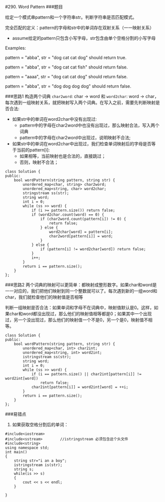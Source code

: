 #290. Word Pattern
###题目

给定一个模式串pattern和一个字符串str。判断字符串是否匹配模式。

完全匹配的定义：pattern的字母和str中的单词存在双射关系（一一映射关系）
 - assume给定的pattern只包含小写字母，str包含由单个空格分割的小写字母
 
Examples:

pattern = "abba", str = "dog cat cat dog" should return true.

pattern = "abba", str = "dog cat cat fish" should return false.

pattern = "aaaa", str = "dog cat cat dog" should return false.

pattern = "abba", str = "dog dog dog dog" should return false.

###思路1
构造两个词典 `char2word`: char -> word 和 `word2char`: word -> char，每次遇到一组映射关系，就把映射写入两个词典。在写入之前，需要先判断映射是否合法:

 - 如果str中的单词在word2char中没有出现过:
   - pattern中的字母在char2word中也没有出现过，那么映射合法，写入两个词典
   - pattern中的字母在char2word中出现过，说明映射不合法;
 - 如果str中的单词在word2char中出现过，我们检查单词映射后的字母是否等于当前的pattern[i]:
   - 如果相等，当前映射也是合法的，直接跳过；
   - 否则，映射不合法；

```
class Solution {
public:
    bool wordPattern(string pattern, string str) {
        unordered_map<char, string> char2word;
        unordered_map<string, char> word2char;
        stringstream ss(str);
        string word;
        int i = 0;
        while (ss >> word) {
            if (i >= pattern.size()) return false;
            if (word2char.count(word) == 0) {
                if (char2word.count(pattern[i]) != 0) {
                    return false;
                } else {
                    word2char[word] = pattern[i];
                    char2word[pattern[i]] = word;
                }
            } else {
                if (pattern[i] != word2char[word]) return false;
            }
            i++;
        }
        return i == pattern.size();
    }
};
```


###思路2
两个词典的映射可以更简单：都映射成整形数字。如果char和word是一一对应的，我们把他们映射到同一个整数就可以了。每次遇到新的一组word和char，我们就检查他们的映射值是否相等

判断一组映射是否合法：如果单词和字母不在词典中，映射值默认是0。这样，如果char和word都没出现过，那么他们的映射值相等都是0；如果其中一个出现过，另一个没出现过，那么他们的映射值一个不是0，另一个是0，映射值不相等。
```
class Solution {
public:
    bool wordPattern(string pattern, string str) {
        unordered_map<char, int> char2int;
        unordered_map<string, int> word2int;
        istringstream ss(str);
        string word;
        int i = 0;
        while (ss >> word) {
            if (i == pattern.size() || char2int[pattern[i]] != word2int[word])
                return false;
            char2int[pattern[i]] = word2int[word] = ++i;
        }
        return i == pattern.size();
    }
};
```


###易错点
1. 如果获取空格分割后的单词：
```
#include<iostream>  
#include<sstream>        //istringstream 必须包含这个头文件
#include<string>  
using namespace std;  
int main()  
{  
    string str="i an a boy";  
    istringstream is(str);  
    string s;  
    while(is >> s)  
    {  
        cout << s << endl;  
    }  
      
} 
```
